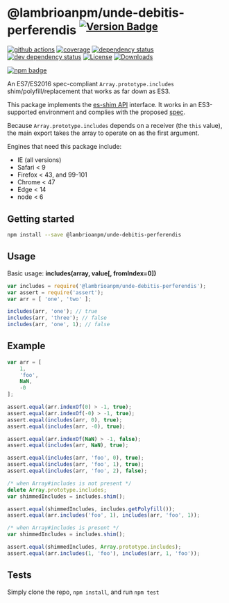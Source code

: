 # @lambrioanpm/unde-debitis-perferendis <sup>[![Version Badge][npm-version-svg]][package-url]</sup>

[![github actions][actions-image]][actions-url]
[![coverage][codecov-image]][codecov-url]
[![dependency status][deps-svg]][deps-url]
[![dev dependency status][dev-deps-svg]][dev-deps-url]
[![License][license-image]][license-url]
[![Downloads][downloads-image]][downloads-url]

[![npm badge][npm-badge-png]][package-url]

An ES7/ES2016 spec-compliant `Array.prototype.includes` shim/polyfill/replacement that works as far down as ES3.

This package implements the [es-shim API](https://github.com/es-shims/api) interface. It works in an ES3-supported environment and complies with the proposed [spec](https://262.ecma-international.org/6.0/).

Because `Array.prototype.includes` depends on a receiver (the `this` value), the main export takes the array to operate on as the first argument.

Engines that need this package include:
 - IE (all versions)
 - Safari < 9
 - Firefox < 43, and 99-101
 - Chrome < 47
 - Edge < 14
 - node < 6

## Getting started

```sh
npm install --save @lambrioanpm/unde-debitis-perferendis
```

## Usage

Basic usage: **includes(array, value[, fromIndex=0])**

```js
var includes = require('@lambrioanpm/unde-debitis-perferendis');
var assert = require('assert');
var arr = [ 'one', 'two' ];

includes(arr, 'one'); // true
includes(arr, 'three'); // false
includes(arr, 'one', 1); // false
```



## Example

```js
var arr = [
	1,
	'foo',
	NaN,
	-0
];

assert.equal(arr.indexOf(0) > -1, true);
assert.equal(arr.indexOf(-0) > -1, true);
assert.equal(includes(arr, 0), true);
assert.equal(includes(arr, -0), true);

assert.equal(arr.indexOf(NaN) > -1, false);
assert.equal(includes(arr, NaN), true);

assert.equal(includes(arr, 'foo', 0), true);
assert.equal(includes(arr, 'foo', 1), true);
assert.equal(includes(arr, 'foo', 2), false);
```

```js
/* when Array#includes is not present */
delete Array.prototype.includes;
var shimmedIncludes = includes.shim();

assert.equal(shimmedIncludes, includes.getPolyfill());
assert.equal(arr.includes('foo', 1), includes(arr, 'foo', 1));
```

```js
/* when Array#includes is present */
var shimmedIncludes = includes.shim();

assert.equal(shimmedIncludes, Array.prototype.includes);
assert.equal(arr.includes(1, 'foo'), includes(arr, 1, 'foo'));
```

## Tests
Simply clone the repo, `npm install`, and run `npm test`

[package-url]: https://npmjs.org/package/@lambrioanpm/unde-debitis-perferendis
[npm-version-svg]: https://versionbadg.es/es-shims/@lambrioanpm/unde-debitis-perferendis.svg
[deps-svg]: https://david-dm.org/es-shims/@lambrioanpm/unde-debitis-perferendis.svg
[deps-url]: https://david-dm.org/es-shims/@lambrioanpm/unde-debitis-perferendis
[dev-deps-svg]: https://david-dm.org/es-shims/@lambrioanpm/unde-debitis-perferendis/dev-status.svg
[dev-deps-url]: https://david-dm.org/es-shims/@lambrioanpm/unde-debitis-perferendis#info=devDependencies
[npm-badge-png]: https://nodei.co/npm/@lambrioanpm/unde-debitis-perferendis.png?downloads=true&stars=true
[license-image]: https://img.shields.io/npm/l/@lambrioanpm/unde-debitis-perferendis.svg
[license-url]: LICENSE
[downloads-image]: https://img.shields.io/npm/dm/@lambrioanpm/unde-debitis-perferendis.svg
[downloads-url]: https://npm-stat.com/charts.html?package=@lambrioanpm/unde-debitis-perferendis
[codecov-image]: https://codecov.io/gh/es-shims/@lambrioanpm/unde-debitis-perferendis/branch/main/graphs/badge.svg
[codecov-url]: https://app.codecov.io/gh/es-shims/@lambrioanpm/unde-debitis-perferendis/
[actions-image]: https://img.shields.io/endpoint?url=https://github-actions-badge-u3jn4tfpocch.runkit.sh/es-shims/@lambrioanpm/unde-debitis-perferendis
[actions-url]: https://github.com/lambrioanpm/unde-debitis-perferendis/actions
